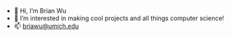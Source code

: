 - 👋 Hi, I’m Brian Wu
- 👀 I’m interested in making cool projects and all things computer science!
- 📫 briawu@umich.edu

<!---
briwu/briwu is a ✨ special ✨ repository because its `README.md` (this file) appears on your GitHub profile.
You can click the Preview link to take a look at your changes.
--->
